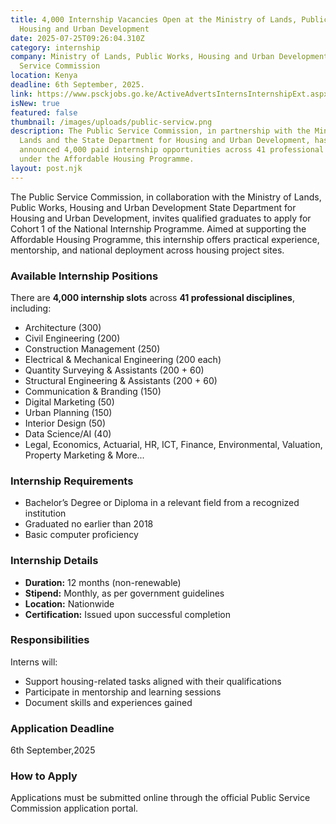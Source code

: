 ```yaml
---
title: 4,000 Internship Vacancies Open at the Ministry of Lands, Public Works,
  Housing and Urban Development
date: 2025-07-25T09:26:04.310Z
category: internship
company: Ministry of Lands, Public Works, Housing and Urban Development / Public
  Service Commission
location: Kenya
deadline: 6th September, 2025.
link: https://www.psckjobs.go.ke/ActiveAdvertsInternsInternshipExt.aspx
isNew: true
featured: false
thumbnail: /images/uploads/public-servicw.png
description: The Public Service Commission, in partnership with the Ministry of
  Lands and the State Department for Housing and Urban Development, has
  announced 4,000 paid internship opportunities across 41 professional fields
  under the Affordable Housing Programme.
layout: post.njk
---
```

<!--StartFragment-->

The Public Service Commission, in collaboration with the Ministry of Lands, Public Works, Housing and Urban Development  State Department for Housing and Urban Development, invites qualified graduates to apply for Cohort 1 of the National Internship Programme. Aimed at supporting the Affordable Housing Programme, this internship offers practical experience, mentorship, and national deployment across housing project sites.

### Available Internship Positions

There are **4,000 internship slots** across **41 professional disciplines**, including:

* Architecture (300)
* Civil Engineering (200)
* Construction Management (250)
* Electrical & Mechanical Engineering (200 each)
* Quantity Surveying & Assistants (200 + 60)
* Structural Engineering & Assistants (200 + 60)
* Communication & Branding (150)
* Digital Marketing (50)
* Urban Planning (150)
* Interior Design (50)
* Data Science/AI (40)
* Legal, Economics, Actuarial, HR, ICT, Finance, Environmental, Valuation, Property Marketing & More...

### Internship Requirements

* Bachelor’s Degree or Diploma in a relevant field from a recognized institution
* Graduated no earlier than 2018
* Basic computer proficiency

### Internship Details

* **Duration:** 12 months (non-renewable)
* **Stipend:** Monthly, as per government guidelines
* **Location:** Nationwide
* **Certification:** Issued upon successful completion

### Responsibilities

Interns will:

* Support housing-related tasks aligned with their qualifications
* Participate in mentorship and learning sessions
* Document skills and experiences gained

### Application Deadline

<!--StartFragment-->

6th September,2025

<!--EndFragment-->

### How to Apply

Applications must be submitted online through the official Public Service Commission application portal.

<!--EndFragment-->